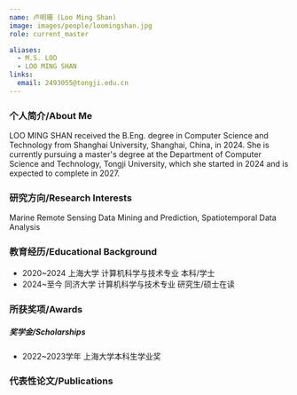 ```yaml
---
name: 卢明珊 (Loo Ming Shan)
image: images/people/loomingshan.jpg
role: current_master

aliases:
  - M.S. LOO
  - LOO MING SHAN
links:
  email: 2493055@tongji.edu.cn
---
```


### 个人简介/About Me
LOO MING SHAN received the B.Eng. degree in Computer Science and Technology from Shanghai University, Shanghai, China, in 2024. She is currently pursuing a master's degree at the Department of Computer Science and Technology, Tongji University, which she started in 2024 and is expected to complete in 2027.

### 研究方向/Research Interests
Marine Remote Sensing Data Mining and Prediction, Spatiotemporal Data Analysis

### 教育经历/Educational Background
- 2020~2024 上海大学 计算机科学与技术专业 本科/学士
- 2024~至今 同济大学 计算机科学与技术专业 研究生/硕士在读

### 所获奖项/Awards

##### 奖学金/Scholarships
- 2022~2023学年 上海大学本科生学业奖

### 代表性论文/Publications
